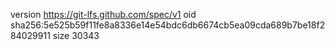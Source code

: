 version https://git-lfs.github.com/spec/v1
oid sha256:5e525b59f11fe8a8336e14e54bdc6db6674cb5ea09cda689b7be18f284029911
size 30343
